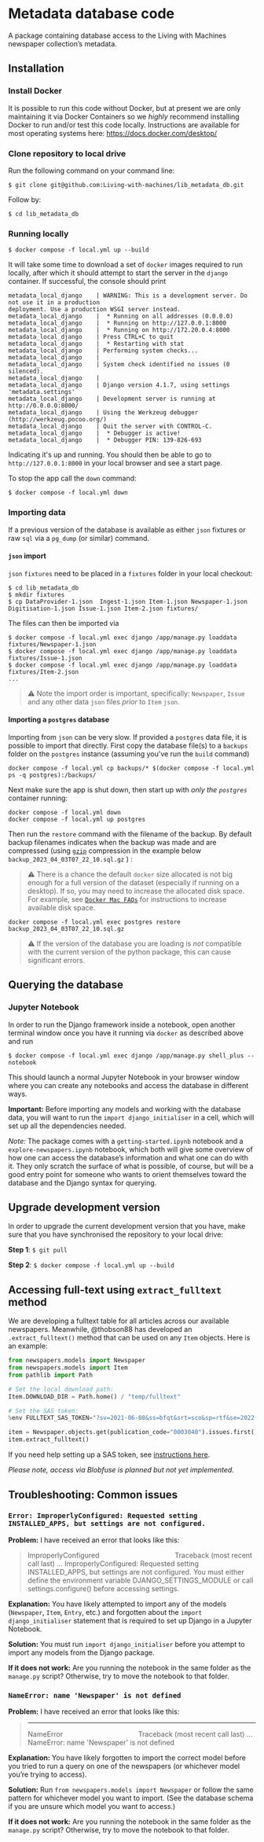 # Metadata database code

A package containing database access to the Living with Machines newspaper collection’s metadata.

## Installation

### Install Docker

It is possible to run this code without Docker, but at present we are only maintaining it via Docker Containers so we *highly* recommend installing Docker to run and/or test this code locally. Instructions are available for most operating systems here: https://docs.docker.com/desktop/

### Clone repository to local drive

Run the following command on your command line:

```
$ git clone git@github.com:Living-with-machines/lib_metadata_db.git
```

Follow by:

```
$ cd lib_metadata_db
```

### Running locally

```console
$ docker compose -f local.yml up --build
```

It will take some time to download a set of `docker` images required to run locally, after which it should attempt to start the server in the `django` container. If successful, the console should print

```console
metadata_local_django    | WARNING: This is a development server. Do not use it in a production
deployment. Use a production WSGI server instead.
metadata_local_django    |  * Running on all addresses (0.0.0.0)
metadata_local_django    |  * Running on http://127.0.0.1:8000
metadata_local_django    |  * Running on http://172.20.0.4:8000
metadata_local_django    | Press CTRL+C to quit
metadata_local_django    |  * Restarting with stat
metadata_local_django    | Performing system checks...
metadata_local_django    |
metadata_local_django    | System check identified no issues (0 silenced).
metadata_local_django    |
metadata_local_django    | Django version 4.1.7, using settings 'metadata.settings'
metadata_local_django    | Development server is running at http://0.0.0.0:8000/
metadata_local_django    | Using the Werkzeug debugger (http://werkzeug.pocoo.org/)
metadata_local_django    | Quit the server with CONTROL-C.
metadata_local_django    |  * Debugger is active!
metadata_local_django    |  * Debugger PIN: 139-826-693
```

Indicating it's up and running. You should then be able to go to `http://127.0.0.1:8000` in your local browser and see a start page.

To stop the app call the `down` command:

```console
$ docker compose -f local.yml down
```

### Importing data

If a previous version of the database is available as either `json` fixtures or raw `sql` via a `pg_dump` (or similar) command.

#### `json` import

`json` `fixtures` need to be placed in a `fixtures` folder in your local checkout:

```console
$ cd lib_metadata_db
$ mkdir fixtures
$ cp DataProvider-1.json  Ingest-1.json Item-1.json Newspaper-1.json Digitisation-1.json Issue-1.json Item-2.json fixtures/
```

The files can then be imported via

```console
$ docker compose -f local.yml exec django /app/manage.py loaddata fixtures/Newspaper-1.json
$ docker compose -f local.yml exec django /app/manage.py loaddata fixtures/Issue-1.json
$ docker compose -f local.yml exec django /app/manage.py loaddata fixtures/Item-2.json
...
```

> :warning: Note the import order is important, specifically: `Newspaper`, `Issue` and any other data `json` files *prior* to `Item` `json`.

#### Importing a `postgres` database

Importing from `json` can be very slow. If provided a `postgres` data file, it is possible to import that directly. First copy the database file(s) to a `backups` folder on the `postgres` instance (assuming you've run the `build` command)

```console
docker compose -f local.yml cp backups/* $(docker compose -f local.yml ps -q postgres):/backups/
```

Next make sure the app is shut down, then start up with *only the `postgres`* container running:

```console
docker compose -f local.yml down
docker compose -f local.yml up postgres
```

Then run the `restore` command with the filename of the backup. By default backup filenames indicates when the backup was made and are compressed (using [`gzip`](https://en.wikipedia.org/wiki/Gzip) compression in the example below `backup_2023_04_03T07_22_10.sql.gz` ) :

> :warning: There is a chance the default `docker` size allocated is not big enough for a full version of the dataset (especially if running on a desktop). If so, you may need to increase the allocated disk space. For example, see [`Docker Mac FAQs`](https://docs.docker.com/desktop/faqs/macfaqs/#where-does-docker-desktop-store-linux-containers-and-images) for instructions to increase available disk space.

```console
docker compose -f local.yml exec postgres restore backup_2023_04_03T07_22_10.sql.gz
```

> :warning: If the version of the database you are loading is *not* compatible with the current version of the python package, this can cause significant errors.

## Querying the database

### Jupyter Notebook

In order to run the Django framework inside a notebook, open another terminal window once you have it running via `docker` as described above and run

```console
$ docker compose -f local.yml exec django /app/manage.py shell_plus --notebook
```

This should launch a normal Jupyter Notebook in your browser window where you can create any notebooks and access the database in different ways.

**Important:** Before importing any models and working with the database data, you will want to run the `import django_initialiser` in a cell, which will set up all the dependencies needed.

*Note:* The package comes with a `getting-started.ipynb` notebook and a `explore-newspapers.ipynb` notebook, which both will give some overview of how one can access the database’s information and what one can do with it. They only scratch the surface of what is possible, of course, but will be a good entry point for someone who wants to orient themselves toward the database and the Django syntax for querying.

## Upgrade development version

In order to upgrade the current development version that you have, make sure that you have synchronised the repository to your local drive:

**Step 1**: `$ git pull`

**Step 2**: `$ docker compose -f local.yml up --build`

## Accessing full-text using `extract_fulltext` method

We are developing a fulltext table for all articles across our available newspapers. Meanwhile, @thobson88 has developed an `.extract_fulltext()` method that can be used on any `Item` objects. Here is an example:

```py
from newspapers.models import Newspaper
from newspapers.models import Item
from pathlib import Path

# Set the local download path:
Item.DOWNLOAD_DIR = Path.home() / "temp/fulltext"

# Set the SAS token:
%env FULLTEXT_SAS_TOKEN="?sv=2021-06-08&ss=bfqt&srt=sco&sp=rtf&se=2022-10-04T17:49:53Z&st=2022-10-04T09:49:53Z&sip=82.16.244.16&spr=https&sig=Kp6QEtqWw5NlJZx4r0eddSxfjqXzXEeY0pwoii%2Fz86E%3D"

item = Newspaper.objects.get(publication_code="0003040").issues.first().items.first()
item.extract_fulltext()
```

If you need help setting up a SAS token, see [instructions here](https://github.com/Living-with-machines/fulltext#sas-token-creation).

_Please note, access via Blobfuse is planned but not yet implemented._

## Troubleshooting: Common issues

### `Error: ImproperlyConfigured: Requested setting INSTALLED_APPS, but settings are not configured.`

**Problem:** I have received an error that looks like this:

> ImproperlyConfigured&nbsp;&nbsp;&nbsp;&nbsp;&nbsp;&nbsp;&nbsp;&nbsp;&nbsp;&nbsp;&nbsp;&nbsp;&nbsp;&nbsp;&nbsp;&nbsp;&nbsp;&nbsp;&nbsp;&nbsp;&nbsp;&nbsp;&nbsp;&nbsp;&nbsp;&nbsp;&nbsp;&nbsp;&nbsp;&nbsp;&nbsp;&nbsp;&nbsp;&nbsp;&nbsp;&nbsp;&nbsp;&nbsp;&nbsp;Traceback (most recent call last)
> ...
> ImproperlyConfigured: Requested setting INSTALLED_APPS, but settings are not configured. You must either define the environment variable DJANGO_SETTINGS_MODULE or call settings.configure() before accessing settings.

**Explanation:** You have likely attempted to import any of the models (`Newspaper`, `Item`, `Entry`, etc.) and forgotten about the `import django_initialiser` statement that is required to set up Django in a Jupyter Notebook.

**Solution:** You must run `import django_initialiser` before you attempt to import any models from the Django package.

**If it does not work:** Are you running the notebook in the same folder as the `manage.py` script? Otherwise, try to move the notebook to that folder.

### `NameError: name 'Newspaper' is not defined`

**Problem:** I have received an error that looks like this:

> ---------------------------------------------------------------------------
> NameError&nbsp;&nbsp;&nbsp;&nbsp;&nbsp;&nbsp;&nbsp;&nbsp;&nbsp;&nbsp;&nbsp;&nbsp;&nbsp;&nbsp;&nbsp;&nbsp;&nbsp;&nbsp;&nbsp;&nbsp;&nbsp;&nbsp;&nbsp;&nbsp;&nbsp;&nbsp;&nbsp;&nbsp;&nbsp;&nbsp;&nbsp;&nbsp;&nbsp;&nbsp;&nbsp;&nbsp;&nbsp;&nbsp;&nbsp;Traceback (most recent call last)
> ...
> NameError: name 'Newspaper' is not defined

**Explanation:** You have likely forgotten to import the correct model before you tried to run a query on one of the newspapers (or whichever model you’re trying to access).

**Solution:** Run `from newspapers.models import Newspaper` or follow the same pattern for whichever model you want to import. (See the database schema if you are unsure which model you want to access.)

**If it does not work:** Are you running the notebook in the same folder as the `manage.py` script? Otherwise, try to move the notebook to that folder.

